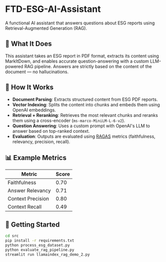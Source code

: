 # FTD-ESG-AI-Assistant

A functional AI assistant that answers questions about ESG reports using Retrieval-Augmented Generation (RAG).

## 🧠 What It Does

This assistant takes an ESG report in PDF format, extracts its content using MarkItDown, and enables accurate question-answering with a custom LLM-powered RAG pipeline. Answers are strictly based on the content of the document — no hallucinations.

## 🔧 How It Works

- **Document Parsing**: Extracts structured content from ESG PDF reports.
- **Vector Indexing**: Splits the content into chunks and embeds them using OpenAI embeddings.
- **Retrieval + Reranking**: Retrieves the most relevant chunks and reranks them using a cross-encoder (`ms-marco-MiniLM-L-6-v2`).
- **Question Answering**: Uses a custom prompt with OpenAI's LLM to answer based on top-ranked context.
- **Evaluation**: Outputs are evaluated using [RAGAS](https://github.com/explodinggradients/ragas) metrics (faithfulness, relevancy, precision, recall).

## 📊 Example Metrics

| Metric             | Score     |
|--------------------|-----------|
| Faithfulness        | 0.70      |
| Answer Relevancy    | 0.71      |
| Context Precision   | 0.80      |
| Context Recall      | 0.49      |

## 🚀 Getting Started

```bash
cd src
pip install -r requirements.txt
python process_esg_dataset.py
python evaluate_rag_pipeline.py
streamlit run llamaindex_rag_demo_2.py

